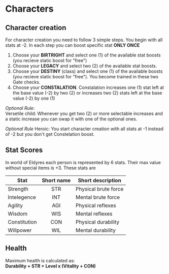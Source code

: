 # Characters

## Character creation

For character creation you need to follow 3 simple steps. You begin with all stats at -2. In each step you can boost specific stat **ONLY ONCE**

1. Choose your **BIRTRIGHT** and select one (1) of the available stat boosts (you recieve static boost for "free")
2. Choose your **LEGACY** and select two (2) of the available stat boosts.
3. Choose your **DESTINY** (class) and select one (1) of the available boosts (you recieve static boost for "free"). You become trained in these two Gate checks.
4. Choose your **CONSTALATION**. Constalation increases one (1) stat left at the base value (-2) by two (2) or increases two (2) stats left at the base value (-2) by one (1)

*Optional Rule:*  
Versetile child: Whenever you get two (2) or more selectable increases and a static increase you can swap it with one of the optional ones.

*Optional Rule*
Heroic: You start character creation with all stats at -1 instead of -2 but you don't get Constelation boost.

## Stat Scores

In world of Eldyres each person is represented by 6 stats. Their max value without special items is +3. These stats are

| Stat | Short name | Short description |
|---|:---:|---|
| Strength | STR | Physical brute force |
| Intelegence | INT | Mental brute force |
| Agility | AGI | Physical reflexes |
| Wisdom | WIS | Mental reflexes |
| Constitution | CON | Physical durability |
| Willpower | WIL | Mental durability |

## Health

Maximum health is calculated as:  
**Durability + STR + Level x (Vitality + CON)**